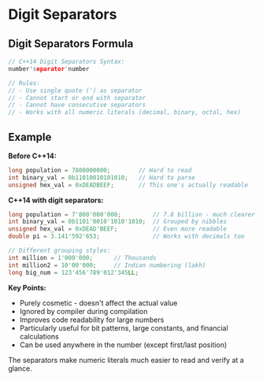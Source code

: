 # Digit Separators

## Digit Separators Formula

```cpp
// C++14 Digit Separators Syntax:
number'separator'number

// Rules:
// - Use single quote (') as separator
// - Cannot start or end with separator
// - Cannot have consecutive separators
// - Works with all numeric literals (decimal, binary, octal, hex)
```

## Example

**Before C++14:**

```cpp
long population = 7800000000;        // Hard to read
int binary_val = 0b11010010101010;   // Hard to parse
unsigned hex_val = 0xDEADBEEF;       // This one's actually readable
```

**C++14 with digit separators:**

```cpp
long population = 7'800'000'000;         // 7.8 billion - much clearer
int binary_val = 0b1101'0010'1010'1010;  // Grouped by nibbles
unsigned hex_val = 0xDEAD'BEEF;          // Even more readable
double pi = 3.141'592'653;               // Works with decimals too

// Different grouping styles:
int million = 1'000'000;      // Thousands
int million2 = 10'00'000;     // Indian numbering (lakh)
long big_num = 123'456'789'012'345LL;
```

**Key Points:**

- Purely cosmetic - doesn't affect the actual value
- Ignored by compiler during compilation
- Improves code readability for large numbers
- Particularly useful for bit patterns, large constants, and financial calculations
- Can be used anywhere in the number (except first/last position)

The separators make numeric literals much easier to read and verify at a glance.
